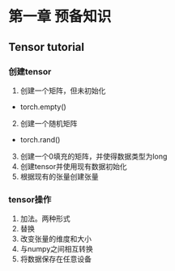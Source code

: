 # 第一章 预备知识

## Tensor tutorial
### 创建tensor
1. 创建一个矩阵，但未初始化
 - torch.empty()
2. 创建一个随机矩阵
 - torch.rand()
3. 创建一个0填充的矩阵，并使得数据类型为long
4. 创建tensor并使用现有数据初始化
5. 根据现有的张量创建张量

### tensor操作
1. 加法。两种形式
2. 替换
3. 改变张量的维度和大小
4. 与numpy之间相互转换
5. 将数据保存在任意设备